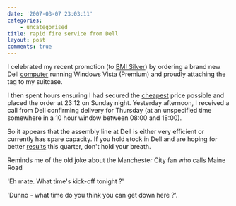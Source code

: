 ```yaml
---
date: '2007-03-07 23:03:11'
categories:
    - uncategorised
title: rapid fire service from Dell
layout: post
comments: true
---
```


I celebrated my recent promotion (to [BMI
Silver](http://www.flybmi.com/bmi/en-gb/frequentflyers/membershipbenefits/silvermembership.aspx))
by ordering a brand new Dell
[computer](http://www1.euro.dell.com/content/products/features.aspx/desktops_better?c=uk&cs=ukdhs1&l=en&s=dhs)
running Windows Vista (Premium) and proudly attaching the tag to my
suitcase.

I then spent hours ensuring I had secured the
[cheapest](http://www.nbrightside.com/blog/2005/10/29/beware-of-shopping-at-dell-computers/)
price possible and placed the order at 23:12 on Sunday night. Yesterday
afternoon, I received a call from Dell confirming delivery for Thursday
(at an unspecified time somewhere in a 10 hour window between 08:00 and
18:00).

So it appears that the assembly line at Dell is either very efficient or
currently has spare capacity. If you hold stock in Dell and are hoping
for better
[results](http://today.reuters.co.uk/news/articlenews.aspx?type=tnBusinessNews&storyID=2007-03-01T221303Z_01_WEN5003_RTRIDST_0_BUSINESS-DELL-RESULTS-DC.XML)
this quarter, don't hold your breath.

Reminds me of the old joke about the Manchester City fan who calls Maine
Road

'Eh mate. What time's kick-off tonight ?'

'Dunno - what time do you think you can get down here ?'.

